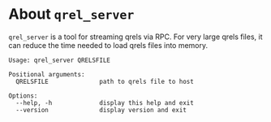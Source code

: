 # About `qrel_server`

`qrel_server` is a tool for streaming qrels via RPC. For very large qrels files, it can reduce the time needed to load qrels files into memory.

```
Usage: qrel_server QRELSFILE

Positional arguments:
  QRELSFILE              path to qrels file to host

Options:
  --help, -h             display this help and exit
  --version              display version and exit
```